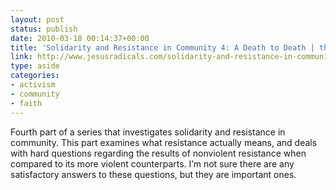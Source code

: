 ```yaml
---
layout: post
status: publish
date: 2010-03-18 00:14:37+00:00
title: 'Solidarity and Resistance in Community 4: A Death to Death | the Jesus Manifesto'
link: http://www.jesusradicals.com/solidarity-and-resistance-in-community-4-death-to-death/?utm_source=feedburner&utm_medium=feed&utm_campaign=Feed%3A+TheJesusManifesto+%28%3A%3A+the+Jesus+Manifesto+%3A%3A%29
type: aside
categories:
- activism
- community
- faith
---
```


Fourth part of a series that investigates solidarity and resistance in community. This part examines what resistance actually means, and deals with hard questions regarding the results of nonviolent resistance when compared to its more violent counterparts. I’m not sure there are any satisfactory answers to these questions, but they are important ones.
